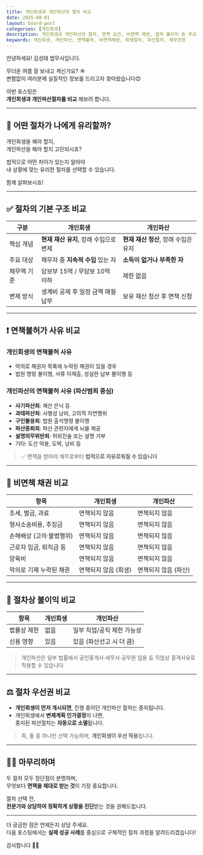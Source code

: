 ```yaml
---
title: 개인회생과 개인파산의 절차 비교
date: 2025-08-01
layout: board-post
categories: [개인회생]
description: 개인회생과 개인파산의 절차, 면책 요건, 비면책 채권, 법적 불이익 등 주요 차이를 비교한 글입니다.
keywords: 개인회생, 개인파산, 면책불허, 비면책채권, 회생절차, 파산절차, 채무조정
---
```


안녕하세요! 김성태 법무사입니다.

무더운 여름 잘 보내고 계신가요? ☀️  
변함없이 여러분께 실질적인 정보를 드리고자 찾아왔습니다😊

이번 포스팅은  
**개인회생과 개인파산절차를 비교** 해보려 합니다.

---

## 🤔 어떤 절차가 나에게 유리할까?

개인회생을 해야 할지,  
개인파산을 해야 할지 고민되시죠?

법적으로 어떤 차이가 있는지 알아야  
내 상황에 맞는 유리한 절차를 선택할 수 있습니다.

함께 살펴보시죠!

---

## ✅ 절차의 기본 구조 비교

| 구분 | 개인회생 | 개인파산 |
|------|-----------|------------|
| 핵심 개념 | **현재 재산 유지**, 장래 수입으로 변제 | **현재 재산 청산**, 장래 수입은 유지 |
| 주요 대상 | 채무자 중 **지속적 수입** 있는 자 | **소득이 없거나 부족한 자** |
| 채무액 기준 | 담보부 15억 / 무담보 10억 이하 | 제한 없음 |
| 변제 방식 | 생계비 공제 후 일정 금액 매월 납부 | 보유 재산 청산 후 면책 신청 |

---

## ❗ 면책불허가 사유 비교

### 개인회생의 면책불허 사유
- 악의로 채권자 목록에 누락된 채권이 있을 경우
- 법원 명령 불이행, 서류 미제출, 성실한 납부 불이행 등

### 개인파산의 면책불허 사유 (파산범죄 중심)
- **사기파산죄**: 재산 은닉 등
- **과태파산죄**: 사행성 낭비, 고의적 지연행위
- **구인불응죄**: 법원 출석명령 불이행
- **파산증뢰죄**: 파산 관련자에게 뇌물 제공
- **설명의무위반죄**: 허위진술 또는 설명 거부
- 기타: 도산 악용, 도박, 낭비 등

> ✅ 면책을 받아야 채무로부터 **법적으로 자유로워질 수 있습니다**

---

## 🚫 비면책 채권 비교

| 항목 | 개인회생 | 개인파산 |
|------|-----------|-----------|
| 조세, 벌금, 과료 | 면책되지 않음 | 면책되지 않음 |
| 형사소송비용, 추징금 | 면책되지 않음 | 면책되지 않음 |
| 손해배상 (고의·불법행위) | 면책되지 않음 | 면책되지 않음 |
| 근로자 임금, 퇴직금 등 | 면책되지 않음 | 면책되지 않음 |
| 양육비 | 면책되지 않음 | 면책되지 않음 |
| 악의로 기재 누락된 채권 | 면책되지 않음 (회생) | 면책되지 않음 (파산) |

---

## 📌 절차상 불이익 비교

| 항목 | 개인회생 | 개인파산 |
|------|-----------|-----------|
| 법률상 제한 | 없음 | 일부 직업/공직 제한 가능성 |
| 신용 영향 | 있음 | 있음 (파산선고 시 더 큼) |

> 개인파산은 일부 법률에서 공인중개사·세무사·공무원 임용 등 직업상 결격사유로 작용할 수 있습니다.

---

## ⚖ 절차 우선권 비교

- **개인회생이 먼저 개시되면**, 진행 중이던 개인파산 절차는 중지됩니다.
- 개인회생에서 **변제계획 인가결정**이 나면,  
  중지된 파산절차는 **자동으로 소멸**됩니다.

> 즉, 둘 중 하나만 선택 가능하며, **개인회생이 우선 적용**됩니다.

---

## 🙋‍♀️ 마무리하며

두 절차 모두 장단점이 분명하며,  
무엇보다 **면책을 제대로 받는 것**이 가장 중요합니다.

절차 선택 전,  
**전문가와 상담하여 정확하게 상황을 진단**받는 것을 권해드립니다.

---

더 궁금한 점은 언제든지 상담 주세요.  
다음 포스팅에서는 **실제 성공 사례**를 중심으로 구체적인 절차 과정을 알려드리겠습니다!

감사합니다 🧑‍⚖️

